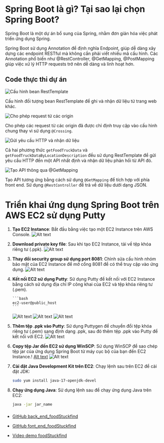 
# Spring Boot là gì? Tại sao lại chọn Spring Boot?

Spring Boot là một dự án bổ sung của Spring, nhằm đơn giản hóa việc phát triển ứng dụng Spring.

Spring Boot sử dụng Annotation để định nghĩa Endpoint, giúp dễ dàng xây dựng các endpoint RESTful mà không cần phải viết nhiều mã cấu hình. Các Annotation phổ biến như @RestController, @GetMapping, @PostMapping giúp việc xử lý HTTP requests trở nên dễ dàng và linh hoạt hơn.

## Code thực thi dự án

![Cấu hình bean RestTemplate](image-9.png)

Cấu hình đối tượng bean RestTemplate để ghi và nhận dữ liệu từ trang web khác.

![Cho phép request từ các origin](image-11.png)

Cho phép các request từ các origin đã được chỉ định truy cập vào cấu hình chung thay vì sử dụng `@Crossing`.

![Gửi yêu cầu HTTP và nhận dữ liệu](image-12.png)

Cả hai phương thức `getFoodTruckData` và `getFoodTruckDataByLocationDescription` đều sử dụng RestTemplate để gửi yêu cầu HTTP đến một API nhất định và nhận dữ liệu phản hồi từ API đó.

![Tạo API thông qua @GetMapping](image-13.png)

Tạo API tương ứng bằng cách sử dụng `@GetMapping` để tích hợp với phía front end. Sử dụng `@RestController` để trả về dữ liệu dưới dạng JSON.

# Triển khai ứng dụng Spring Boot trên AWS EC2 sử dụng Putty

1.  **Tạo EC2 Instance**: Bắt đầu bằng việc tạo một EC2 Instance trên AWS Console.
    ![Alt text](image.png)

2.  **Download private key file**: Sau khi tạo EC2 Instance, tải về tệp khóa riêng tư (.ppk).
    ![Alt text](image-1.png)

3.  **Thay đổi security group sử dụng port 8081**: Chỉnh sửa cấu hình nhóm bảo mật của EC2 Instance để mở cổng 8081 để có thể truy cập vào ứng dụng.
    ![Alt text](image-2.png)

4.  **Kết nối EC2 sử dụng Putty**: Sử dụng Putty để kết nối với EC2 Instance bằng cách sử dụng địa chỉ IP công khai của EC2 và tệp khóa riêng tư (.pem).

        ```bash
        ec2-user@public_host
        ```

    ![Alt text](image-4.png)
    ![Alt text](image-3.png)
    ![Alt text](image-5.png)

5.  **Thêm tệp .ppk vào Putty**: Sử dụng Puttygen để chuyển đổi tệp khóa riêng tư (.pem) sang định dạng .ppk, sau đó thêm tệp .ppk vào Putty để kết nối với EC2.
    ![Alt text](image-6.png)

6.  **Copy tệp Jar đến EC2 sử dụng WinSCP**: Sử dụng WinSCP để sao chép tệp jar của ứng dụng Spring Boot từ máy cục bộ của bạn đến EC2 Instance.!
    [Alt text](image-7.png)
    ![Alt text](image-8.png)

7.  **Cài đặt Java Development Kit trên EC2**: Chạy lệnh sau trên EC2 để cài đặt JDK:

    ```bash
    sudo yum install java-17-openjdk-devel
    ```

8.  **Chạy ứng dụng Java**: Sử dụng lệnh sau để chạy ứng dụng Java trên EC2:

    ```bash
    java -jar jar_name
    ```

###

- [GitHub back_end_foodStuckfind](https://github.com/thienc45/back_end_foodStuckfind.git)

- [GitHub font_end_foodStuckfind](https://github.com/thienc45/font_end_foodStuckFind.git)

- [Video demo foodStuckfind](https://1drv.ms/v/s!AvdQFkUv6DA8oC1112avAniNuWEr?e=TsuKnS)
